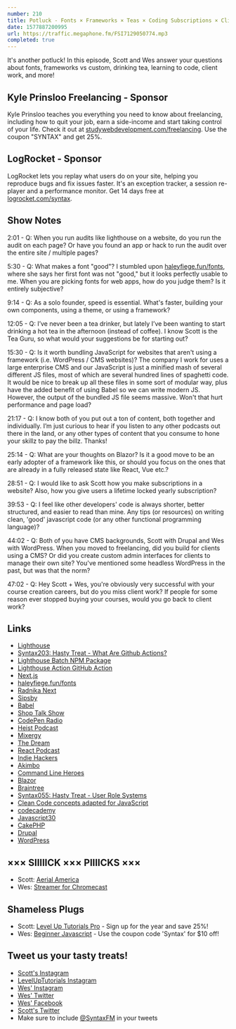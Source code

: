 ```yaml
---
number: 210
title: Potluck - Fonts × Frameworks × Teas × Coding Subscriptions × Client Work × More!
date: 1577887200995
url: https://traffic.megaphone.fm/FSI7129050774.mp3
completed: true
---
```


It's another potluck! In this episode, Scott and Wes answer your questions about fonts, frameworks vs custom, drinking tea, learning to code, client work, and more!

## Kyle Prinsloo Freelancing - Sponsor
Kyle Prinsloo teaches you everything you need to know about freelancing, including how to quit your job, earn a side-income and start taking control of your life. Check it out at [studywebdevelopment.com/freelancing](https://studywebdevelopment.com/freelancing). Use the coupon "SYNTAX" and get 25%.

## LogRocket - Sponsor
LogRocket lets you replay what users do on your site, helping you reproduce bugs and fix issues faster. It's an exception tracker, a session re-player and a performance monitor. Get 14 days free at [logrocket.com/syntax](https://logrocket.com/syntax).

## Show Notes

2:01 - Q: When you run audits like lighthouse on a website, do you run the audit on each page? Or have you found an app or hack to run the audit over the entire site / multiple pages?

5:30 - Q: What makes a font "good"? I stumbled upon [haleyfiege.fun/fonts](https://www.haleyfiege.fun/fonts), where she says her first font was not "good," but it looks perfectly usable to me. When you are picking fonts for web apps, how do you judge them? Is it entirely subjective?

9:14 - Q: As a solo founder, speed is essential. What's faster, building your own components, using a theme, or using a framework?

12:05 - Q: I’ve never been a tea drinker, but lately I’ve been wanting to start drinking a hot tea in the afternoon (instead of coffee). I know Scott is the Tea Guru, so what would your suggestions be for starting out?

15:30 - Q: Is it worth bundling JavaScript for websites that aren't using a framework (i.e. WordPress / CMS websites)? The company I work for uses a large enterprise CMS and our JavaScript is just a minified mash of several different JS files, most of which are several hundred lines of spaghetti code. It would be nice to break up all these files in some sort of modular way, plus have the added benefit of using Babel so we can write modern JS. However, the output of the bundled JS file seems massive. Won't that hurt performance and page load?

21:17 - Q: I know both of you put out a ton of content, both together and individually. I’m just curious to hear if you listen to any other podcasts out there in the land, or any other types of content that you consume to hone your skillz to pay the billz. Thanks!

25:14 - Q: What are your thoughts on Blazor? Is it a good move to be an early adopter of a framework like this, or should you focus on the ones that are already in a fully released state like React, Vue etc.?

28:51 - Q: I would like to ask Scott how you make subscriptions in a website? Also, how you give users a lifetime locked yearly subscription?

39:53 - Q: I feel like other developers' code is always shorter, better structured, and easier to read than mine. Any tips (or resources) on writing clean, 'good' javascript code (or any other functional programming language)?

44:02 - Q: Both of you have CMS backgrounds, Scott with Drupal and Wes with WordPress. When you moved to freelancing, did you build for clients using a CMS? Or did you create custom admin interfaces for clients to manage their own site? You've mentioned some headless WordPress in the past, but was that the norm?

47:02 - Q: Hey Scott + Wes, you're obviously very successful with your course creation careers, but do you miss client work? If people for some reason ever stopped buying your courses, would you go back to client work?

## Links
* [Lighthouse](https://github.com/GoogleChrome/lighthouse)
* [Syntax203: Hasty Treat - What Are Github Actions?](https://syntax.fm/show/203/hasty-treat-what-are-github-actions)
* [Lighthouse Batch NPM Package](https://www.npmjs.com/package/lighthouse-batch)
* [Lighthouse Action GitHub Action](https://github.com/jakejarvis/lighthouse-action)
* [Next.js](https://nextjs.org/)
* [haleyfiege.fun/fonts](https://www.haleyfiege.fun/fonts)
* [Radnika Next](https://hanken.co/products/radnika-next)
* [Sipsby](https://www.sipsby.com/)
* [Babel](https://babeljs.io/)
* [Shop Talk Show](https://shoptalkshow.com/)
* [CodePen Radio](https://blog.codepen.io/radio/)
* [Heist Podcast](https://www.heistpodcast.com/)
* [Mixergy](https://mixergy.com/)
* [The Dream](https://podcasts.apple.com/us/podcast/the-dream/id1435743296)
* [React Podcast](https://reactpodcast.simplecast.fm/)
* [Indie Hackers](https://www.indiehackers.com/podcast)
* [Akimbo](https://www.akimbo.link/)
* [Command Line Heroes](https://www.redhat.com/en/command-line-heroes)
* [Blazor](https://dotnet.microsoft.com/apps/aspnet/web-apps/blazor)
* [Braintree](https://www.braintreepayments.com/)
* [Syntax055: Hasty Treat - User Role Systems](https://syntax.fm/show/055/hasty-treat-user-role-systems)
* [Clean Code concepts adapted for JavaScript](https://github.com/ryanmcdermott/clean-code-javascript)
* [codecademy](https://www.codecademy.com/)
* [Javascript30](https://javascript30.com/)
* [CakePHP](https://cakephp.org/)
* [Drupal](https://www.drupal.org/)
* [WordPress](https://wordpress.org/)

## ××× SIIIIICK ××× PIIIICKS ×××
* Scott: [Aerial America](https://www.smithsonianchannel.com/shows/aerial-america/701)
* Wes: [Streamer for Chromecast](https://apps.apple.com/us/app/streamer-for-chromecast/id1151425002)

## Shameless Plugs
* Scott: [Level Up Tutorials Pro](https://www.leveluptutorials.com/pro) - Sign up for the year and save 25%!
* Wes: [Beginner Javascript](https://beginnerjavascript.com/) - Use the coupon code 'Syntax' for $10 off!

## Tweet us your tasty treats!
* [Scott's Instagram](https://www.instagram.com/stolinski/)
* [LevelUpTutorials Instagram](https://www.instagram.com/LevelUpTutorials/)
* [Wes' Instagram](https://www.instagram.com/wesbos/)
* [Wes' Twitter](https://twitter.com/wesbos)
* [Wes' Facebook](https://www.facebook.com/wesbos.developer)
* [Scott's Twitter](https://twitter.com/stolinski)
* Make sure to include [@SyntaxFM](https://twitter.com/SyntaxFM) in your tweets
